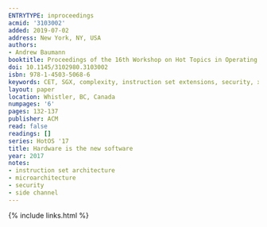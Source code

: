```yaml
---
ENTRYTYPE: inproceedings
acmid: '3103002'
added: 2019-07-02
address: New York, NY, USA
authors:
- Andrew Baumann
booktitle: Proceedings of the 16th Workshop on Hot Topics in Operating Systems
doi: 10.1145/3102980.3103002
isbn: 978-1-4503-5068-6
keywords: CET, SGX, complexity, instruction set extensions, security, x86
layout: paper
location: Whistler, BC, Canada
numpages: '6'
pages: 132-137
publisher: ACM
read: false
readings: []
series: HotOS '17
title: Hardware is the new software
year: 2017
notes:
- instruction set architecture
- microarchitecture
- security
- side channel
---
```

{% include links.html %}
